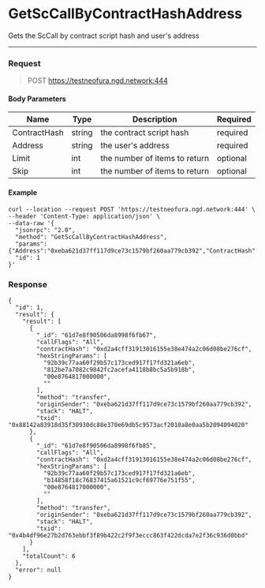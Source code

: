 # GetScCallByContractHashAddress
Gets the ScCall by contract script hash and user's address
<hr>

### Request

> POST https://testneofura.ngd.network:444

#### Body Parameters

|    Name    | Type | Description | Required |
| ---------- | --- |    ------    | ----|
| ContractHash     | string|  the contract script hash| required|
| Address     | string|  the user's address| required|
| Limit    | int|  the number of items to return| optional|
| Skip    | int|  the number of items to return| optional |


#### Example
```
curl --location --request POST 'https://testneofura.ngd.network:444' \
--header 'Content-Type: application/json' \
--data-raw '{  
  "jsonrpc": "2.0",
  "method": "GetScCallByContractHashAddress",
  "params": {"Address":"0xeba621d37ff117d9ce73c1579bf260aa779cb392","ContractHash":"0xd2a4cff31913016155e38e474a2c06d08be276cf","Limit":2},
  "id": 1
}'
```
### Response
```json5
{
  "id": 1,
  "result": {
    "result": [
      {
        "_id": "61d7e8f90506da8998f6fb67",
        "callFlags": "All",
        "contractHash": "0xd2a4cff31913016155e38e474a2c06d08be276cf",
        "hexStringParams": [
          "92b39c77aa60f29b57c173ced917f17fd321a6eb",
          "812be7a7082c9842fc2acefa4118b8bc5a5b918b",
          "00e8764817000000",
          ""
        ],
        "method": "transfer",
        "originSender": "0xeba621d37ff117d9ce73c1579bf260aa779cb392",
        "stack": "HALT",
        "txid": "0x88142a83918d35f30930dc88e370e69db5c9573acf2010a8e0aa5b2094094020"
      },
      {
        "_id": "61d7e8f90506da8998f6fb85",
        "callFlags": "All",
        "contractHash": "0xd2a4cff31913016155e38e474a2c06d08be276cf",
        "hexStringParams": [
          "92b39c77aa60f29b57c173ced917f17fd321a6eb",
          "b14858f18c76837415a61521c9cf69776e751f55",
          "00e8764817000000",
          ""
        ],
        "method": "transfer",
        "originSender": "0xeba621d37ff117d9ce73c1579bf260aa779cb392",
        "stack": "HALT",
        "txid": "0x4b4df96e27b2d763ebbf3f89b422c2f9f3eccc863f422dcda7e2f36c936d0bbd"
      }
    ],
    "totalCount": 6
  },
  "error": null
}
```

